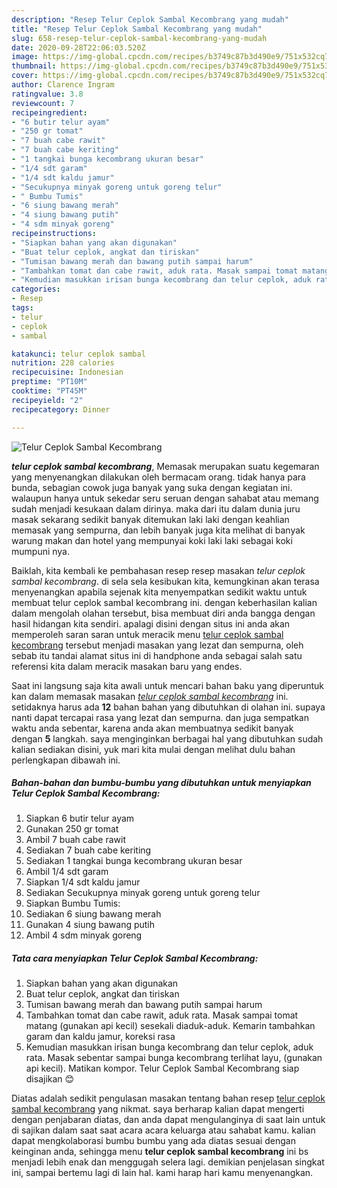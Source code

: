 ```yaml
---
description: "Resep Telur Ceplok Sambal Kecombrang yang mudah"
title: "Resep Telur Ceplok Sambal Kecombrang yang mudah"
slug: 658-resep-telur-ceplok-sambal-kecombrang-yang-mudah
date: 2020-09-28T22:06:03.520Z
image: https://img-global.cpcdn.com/recipes/b3749c87b3d490e9/751x532cq70/telur-ceplok-sambal-kecombrang-foto-resep-utama.jpg
thumbnail: https://img-global.cpcdn.com/recipes/b3749c87b3d490e9/751x532cq70/telur-ceplok-sambal-kecombrang-foto-resep-utama.jpg
cover: https://img-global.cpcdn.com/recipes/b3749c87b3d490e9/751x532cq70/telur-ceplok-sambal-kecombrang-foto-resep-utama.jpg
author: Clarence Ingram
ratingvalue: 3.8
reviewcount: 7
recipeingredient:
- "6 butir telur ayam"
- "250 gr tomat"
- "7 buah cabe rawit"
- "7 buah cabe keriting"
- "1 tangkai bunga kecombrang ukuran besar"
- "1/4 sdt garam"
- "1/4 sdt kaldu jamur"
- "Secukupnya minyak goreng untuk goreng telur"
- " Bumbu Tumis"
- "6 siung bawang merah"
- "4 siung bawang putih"
- "4 sdm minyak goreng"
recipeinstructions:
- "Siapkan bahan yang akan digunakan"
- "Buat telur ceplok, angkat dan tiriskan"
- "Tumisan bawang merah dan bawang putih sampai harum"
- "Tambahkan tomat dan cabe rawit, aduk rata. Masak sampai tomat matang (gunakan api kecil) sesekali diaduk-aduk. Kemarin tambahkan garam dan kaldu jamur, koreksi rasa"
- "Kemudian masukkan irisan bunga kecombrang dan telur ceplok, aduk rata. Masak sebentar sampai bunga kecombrang terlihat layu, (gunakan api kecil). Matikan kompor. Telur Ceplok Sambal Kecombrang siap disajikan 😊"
categories:
- Resep
tags:
- telur
- ceplok
- sambal

katakunci: telur ceplok sambal 
nutrition: 228 calories
recipecuisine: Indonesian
preptime: "PT10M"
cooktime: "PT45M"
recipeyield: "2"
recipecategory: Dinner

---
```



![Telur Ceplok Sambal Kecombrang](https://img-global.cpcdn.com/recipes/b3749c87b3d490e9/751x532cq70/telur-ceplok-sambal-kecombrang-foto-resep-utama.jpg)

<b><i>telur ceplok sambal kecombrang</i></b>, Memasak merupakan suatu kegemaran yang menyenangkan dilakukan oleh bermacam orang. tidak hanya para bunda, sebagian cowok juga banyak yang suka dengan kegiatan ini. walaupun hanya untuk sekedar seru seruan dengan sahabat atau memang sudah menjadi kesukaan dalam dirinya. maka dari itu dalam dunia juru masak sekarang sedikit banyak ditemukan laki laki dengan keahlian memasak yang sempurna, dan lebih banyak juga kita melihat di banyak warung makan dan hotel yang mempunyai koki laki laki sebagai koki mumpuni nya.

Baiklah, kita kembali ke pembahasan resep resep masakan <i>telur ceplok sambal kecombrang</i>. di sela sela kesibukan kita, kemungkinan akan terasa menyenangkan apabila sejenak kita menyempatkan sedikit waktu untuk membuat telur ceplok sambal kecombrang ini. dengan keberhasilan kalian dalam mengolah olahan tersebut, bisa membuat diri anda bangga dengan hasil hidangan kita sendiri. apalagi disini dengan situs ini anda akan memperoleh saran saran untuk meracik menu <u>telur ceplok sambal kecombrang</u> tersebut menjadi masakan yang lezat dan sempurna, oleh sebab itu tandai alamat situs ini di handphone anda sebagai salah satu referensi kita dalam meracik masakan baru yang endes.




Saat ini langsung saja kita awali untuk mencari bahan baku yang diperuntuk kan dalam memasak masakan <u><i>telur ceplok sambal kecombrang</i></u> ini. setidaknya harus ada <b>12</b> bahan bahan yang dibutuhkan di olahan ini. supaya nanti dapat tercapai rasa yang lezat dan sempurna. dan juga sempatkan waktu anda sebentar, karena anda akan membuatnya sedikit banyak dengan <b>5</b> langkah. saya menginginkan berbagai hal yang dibutuhkan sudah kalian sediakan disini, yuk mari kita mulai dengan melihat dulu bahan perlengkapan dibawah ini.

<!--inarticleads1-->

##### Bahan-bahan dan bumbu-bumbu yang dibutuhkan untuk menyiapkan Telur Ceplok Sambal Kecombrang:

1. Siapkan 6 butir telur ayam
1. Gunakan 250 gr tomat
1. Ambil 7 buah cabe rawit
1. Sediakan 7 buah cabe keriting
1. Sediakan 1 tangkai bunga kecombrang ukuran besar
1. Ambil 1/4 sdt garam
1. Siapkan 1/4 sdt kaldu jamur
1. Sediakan Secukupnya minyak goreng untuk goreng telur
1. Siapkan  Bumbu Tumis:
1. Sediakan 6 siung bawang merah
1. Gunakan 4 siung bawang putih
1. Ambil 4 sdm minyak goreng




<!--inarticleads2-->

##### Tata cara menyiapkan Telur Ceplok Sambal Kecombrang:

1. Siapkan bahan yang akan digunakan
1. Buat telur ceplok, angkat dan tiriskan
1. Tumisan bawang merah dan bawang putih sampai harum
1. Tambahkan tomat dan cabe rawit, aduk rata. Masak sampai tomat matang (gunakan api kecil) sesekali diaduk-aduk. Kemarin tambahkan garam dan kaldu jamur, koreksi rasa
1. Kemudian masukkan irisan bunga kecombrang dan telur ceplok, aduk rata. Masak sebentar sampai bunga kecombrang terlihat layu, (gunakan api kecil). Matikan kompor. Telur Ceplok Sambal Kecombrang siap disajikan 😊




Diatas adalah sedikit pengulasan masakan tentang bahan resep <u>telur ceplok sambal kecombrang</u> yang nikmat. saya berharap kalian dapat mengerti dengan penjabaran diatas, dan anda dapat mengulanginya di saat lain untuk di sajikan dalam saat saat acara acara keluarga atau sahabat kamu. kalian dapat mengkolaborasi bumbu bumbu yang ada diatas sesuai dengan keinginan anda, sehingga menu <b>telur ceplok sambal kecombrang</b> ini bs menjadi lebih enak dan menggugah selera lagi. demikian penjelasan singkat ini, sampai bertemu lagi di lain hal. kami harap hari kamu menyenangkan.
